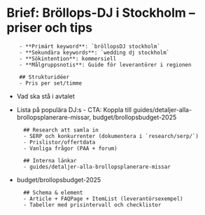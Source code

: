 # Brief: Bröllops-DJ i Stockholm – priser och tips

        - **Primärt keyword**: `bröllopsDJ stockholm`
        - **Sekundära keywords**: `wedding dj stockholm`
        - **Sökintention**: kommersiell
        - **Målgruppsnotis**: Guide för leverantörer i regionen

        ## Strukturidéer
        - Pris per set/timme

- Vad ska stå i avtalet
- Lista på populära DJ:s - CTA: Koppla till guides/detaljer-alla-brollopsplanerare-missar, budget/brollopsbudget-2025

        ## Research att samla in
        - SERP och konkurrenter (dokumentera i `research/serp/`)
        - Prislistor/offertdata
        - Vanliga frågor (PAA + forum)

        ## Interna länkar
        - guides/detaljer-alla-brollopsplanerare-missar

- budget/brollopsbudget-2025

        ## Schema & element
        - Article + FAQPage + ItemList (leverantörsexempel)
        - Tabeller med prisintervall och checklistor
